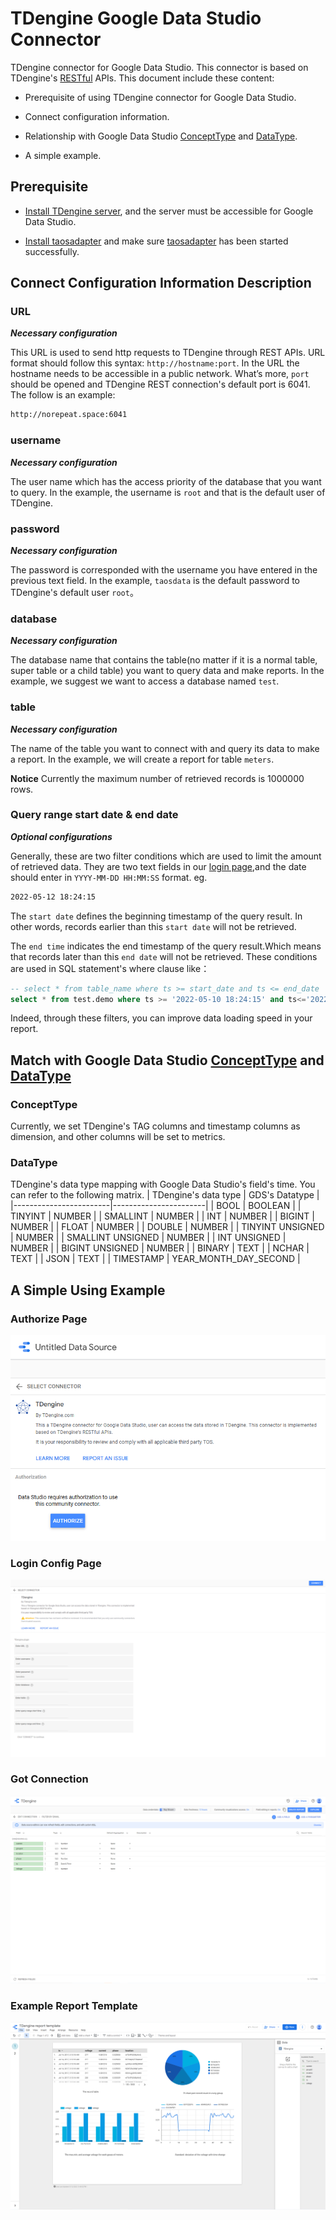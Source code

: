 # TDengine Google Data Studio Connector

TDengine connector for Google Data Studio. This connector is based on TDengine's [RESTful](https://tdengine.com/docs/en/v2.0/connector#restful) APIs.
This document include these content:

* Prerequisite of using TDengine connector for Google Data Studio.

* Connect configuration information.

* Relationship with Google Data Studio [ConceptType](https://developers.google.com/datastudio/connector/reference#concepttype) and [DataType](https://developers.google.com/datastudio/connector/reference#datatype).

* A simple example.

## Prerequisite

* [Install TDengine server](https://tdengine.com/getting-started/install), and the server must be accessible for Google Data Studio.

* [Install taosadapter](https://github.com/taosdata/taosadapter#install-taosadapter) and make sure [taosadapter](https://github.com/taosdata/taosadapter#startstop-taosadapter) has been started successfully.
  
## Connect Configuration Information Description

### URL

_**Necessary configuration**_

This URL is used to send http requests to TDengine through REST APIs.
URL format should follow this syntax: `http://hostname:port`. In the URL the hostname needs to be accessible in a public network. What’s more, `port` should be opened and TDengine REST connection's default port is 6041. The follow is an example:

``` bash
http://norepeat.space:6041
```

### username

_**Necessary configuration**_

The user name which has the access priority of the database that you want to query. In the example, the username is `root` and that is the default user of TDengine.

### password

_**Necessary configuration**_

The password is corresponded with the username you have entered in the previous text field. In the example, `taosdata` is the default password to TDengine's default user `root`。

### database

_**Necessary configuration**_

The database name that contains the table(no matter if it is a normal table, super table or a child table) you want to query data and make reports.
In the example, we suggest we want to access a database named `test`.

### table

_**Necessary configuration**_

The name of the table you want to connect with and query its data to make a report. In the example, we will create a report for table `meters`.

**Notice** Currently the maximum number of retrieved records is 1000000 rows.

### Query range start date & end date

_**Optional configurations**_

Generally, these are two filter conditions which are used to limit the amount of retrieved data. They are two text fields in our [login page](https://github.com/taosdata/gds-connector/blob/master/resource/login_page.jpg),and the date should enter in `YYYY-MM-DD HH:MM:SS` format.
eg.

``` bash
2022-05-12 18:24:15
```

The `start date` defines the beginning timestamp of the query result. In other words, records earlier than this `start date` will not be retrieved.

The `end time` indicates the end timestamp of the query result.Which means that records later than this `end date` will not be retrieved.
These conditions are used in SQL statement's where clause like：

``` SQL
-- select * from table_name where ts >= start_date and ts <= end_date
select * from test.demo where ts >= '2022-05-10 18:24:15' and ts<='2022-05-12 18:24:15'
```

Indeed, through these filters, you can improve data loading speed in your report.

## Match with Google Data Studio [ConceptType](https://developers.google.com/datastudio/connector/reference#concepttype) and [DataType](https://developers.google.com/datastudio/connector/reference#datatype)

### ConceptType

Currently, we set TDengine's TAG columns and timestamp columns as dimension, and other columns will be set to metrics.

### DataType

TDengine's data type mapping with Google Data Studio's field's time. You can refer to the following matrix.
| TDengine's   data type | GDS's Datatype        |
|------------------------|-----------------------|
| BOOL                   | BOOLEAN               |
| TINYINT                | NUMBER                |
| SMALLINT               | NUMBER                |
| INT                    | NUMBER                |
| BIGINT                 | NUMBER                |
| FLOAT                  | NUMBER                |
| DOUBLE                 | NUMBER                |
| TINYINT UNSIGNED       | NUMBER                |
| SMALLINT UNSIGNED      | NUMBER                |
| INT UNSIGNED           | NUMBER                |
| BIGINT UNSIGNED        | NUMBER                |
| BINARY                 | TEXT                  |
| NCHAR                  | TEXT                  |
| JSON                   | TEXT                  |
| TIMESTAMP              | YEAR_MONTH_DAY_SECOND |

## A Simple Using Example

### Authorize Page

![Authorize page](./resource/before_authorize.png)

### Login Config Page

![login config](./resource/login_page.jpg)

### Got Connection

![got connection](./resource/getConnection.jpg)

### Example Report Template

![report example](./resource/report_template.jpg)
